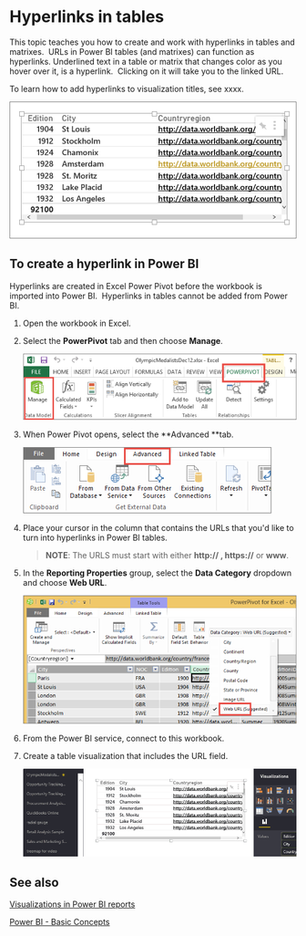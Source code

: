 ﻿<properties
   pageTitle="Hyperlinks in tables"
   description="Hyperlinks in tables"
   services="powerbi"
   documentationCenter=""
   authors="mihart"
   manager="mblythe"
   editor=""
   tags=""/>

<tags
   ms.service="powerbi"
   ms.devlang="NA"
   ms.topic="article"
   ms.tgt_pltfrm="NA"
   ms.workload="powerbi"
   ms.date="11/14/2015"
   ms.author="mihart"/>
# Hyperlinks in tables

This topic teaches you how to create and work with hyperlinks in tables and matrixes.  URLs in Power BI tables (and matrixes) can function as hyperlinks. Underlined text in a table or matrix that changes color as you hover over it, is a hyperlink.  Clicking on it will take you to the linked URL. 

To learn how to add hyperlinks to visualization titles, see xxxx.

![](media/powerbi-service-hyperlinks-in-tables/hyperlinkedTable.png)

## To create a hyperlink in Power BI

Hyperlinks are created in Excel Power Pivot before the workbook is imported into Power BI.  Hyperlinks in tables cannot be added from Power BI.

1.  Open the workbook in Excel.

2.  Select the **PowerPivot** tab and then choose **Manage**.

    ![](media/powerbi-service-hyperlinks-in-tables/createHyperlinkInPowerPivot2.png)

3.  When Power Pivot opens, select the **Advanced **tab.

    ![](media/powerbi-service-hyperlinks-in-tables/createHyperlinkInPowerPivot3.png)

4.  Place your cursor in the column that contains the URLs that you'd like to turn into hyperlinks in Power BI tables.

    >**NOTE**: The URLS must start with either **http:// , https://** or **www**.

5.  In the **Reporting Properties** group, select the **Data Category** dropdown and choose **Web URL**. 

    ![](media/powerbi-service-hyperlinks-in-tables/createHyperlinksNew.png)

6.  From the Power BI service, connect to this workbook.

7.  Create a table visualization that includes the URL field.

    ![](media/powerbi-service-hyperlinks-in-tables/hyperlinksInTables.gif)


## See also

[Visualizations in Power BI reports](powerbi-service-visualizations-for-reports.md)

[Power BI - Basic Concepts](powerbi-service-basic-concepts.md)
